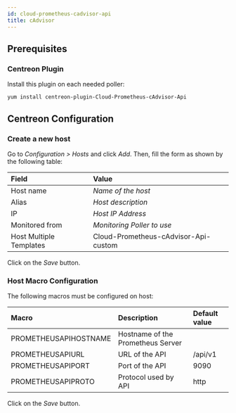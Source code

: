 ```yaml
---
id: cloud-prometheus-cadvisor-api
title: cAdvisor
---
```


## Prerequisites

### Centreon Plugin

Install this plugin on each needed poller:

``` shell
yum install centreon-plugin-Cloud-Prometheus-cAdvisor-Api
```

## Centreon Configuration

### Create a new host

Go to *Configuration \> Hosts* and click *Add*. Then, fill the form as shown by
the following table:

| Field                   | Value                                |
| :---------------------- | :----------------------------------- |
| Host name               | *Name of the host*                   |
| Alias                   | *Host description*                   |
| IP                      | *Host IP Address*                    |
| Monitored from          | *Monitoring Poller to use*           |
| Host Multiple Templates | Cloud-Prometheus-cAdvisor-Api-custom |

Click on the *Save* button.

### Host Macro Configuration

The following macros must be configured on host:

| Macro                 | Description                       | Default value |
| :-------------------- | :-------------------------------- | :------------ |
| PROMETHEUSAPIHOSTNAME | Hostname of the Prometheus Server |               |
| PROMETHEUSAPIURL      | URL of the API                    | /api/v1       |
| PROMETHEUSAPIPORT     | Port of the API                   | 9090          |
| PROMETHEUSAPIPROTO    | Protocol used by API              | http          |

Click on the *Save* button.
